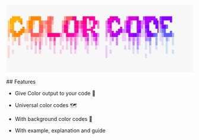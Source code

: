 <p>
<img src="https://github.com/basu021/colorcode/blob/master/logo/main.png"><br>

</p>
## Features

- Give Color output to your code 🎨



- Universal color codes 🗺️
- With background color codes 🤗
- With example, explanation and guide
